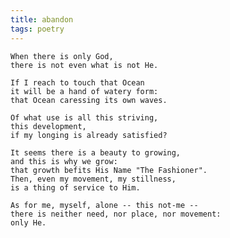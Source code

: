 ```yaml
---
title: abandon
tags: poetry
---
```


    When there is only God,
    there is not even what is not He.

    If I reach to touch that Ocean
    it will be a hand of watery form:
    that Ocean caressing its own waves.

    Of what use is all this striving,
    this development,
    if my longing is already satisfied?

    It seems there is a beauty to growing,
    and this is why we grow:
    that growth befits His Name "The Fashioner".
    Then, even my movement, my stillness,
    is a thing of service to Him.

    As for me, myself, alone -- this not-me --
    there is neither need, nor place, nor movement:
    only He.


